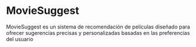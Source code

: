 # MovieSuggest
MovieSuggest es un sistema de recomendación de películas diseñado para ofrecer sugerencias precisas y personalizadas basadas en las preferencias del usuario
